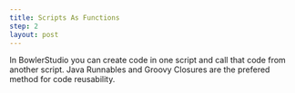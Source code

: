 ```yaml
---
title: Scripts As Functions
step: 2
layout: post
---
```


In BowlerStudio you can create code in one script and call that code from another script. Java Runnables and Groovy Closures are the prefered method for code reusability. 

<script src="https://gist.github.com/madhephaestus/01de984b2912f73643f7.js"></script>